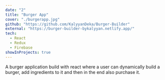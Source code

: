 ```yaml
---
date: "2"
title: "Burger App"
cover: "./burgerapp.jpg"
github: "https://github.com/KalyyanDeka/Burger-Builder"
external: "https://burger-builder-bykalyyan.netlify.app/"
tech:
  - React
  - Redux
  - Firebase
showInProjects: true
---
```


A burger application build with react where a user can dynamically build a burger, add ingredients to it and then in the end also purchase it.
